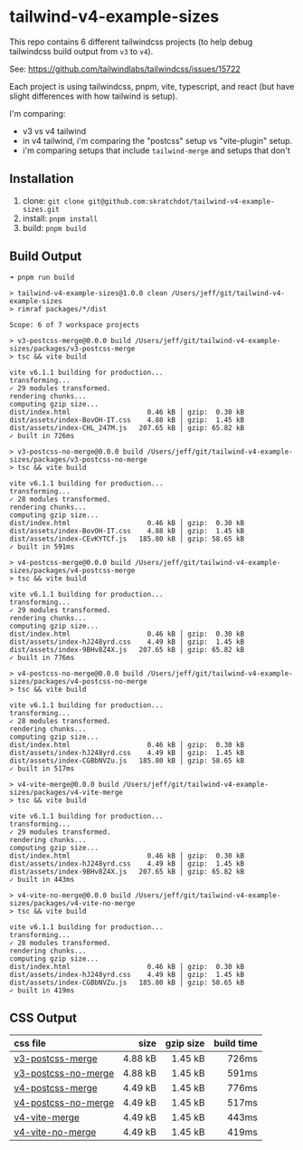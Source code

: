 # tailwind-v4-example-sizes

This repo contains 6 different tailwindcss projects (to help debug tailwindcss build output from `v3` to `v4`).

See: <https://github.com/tailwindlabs/tailwindcss/issues/15722>

Each project is using tailwindcss, pnpm, vite, typescript, and react (but have slight differences with how tailwind is setup).

I'm comparing:

- v3 vs v4 tailwind
- in v4 tailwind, i'm comparing the "postcss" setup vs "vite-plugin" setup.
- i'm comparing setups that include `tailwind-merge` and setups that don't

## Installation

1. clone: `git clone git@github.com:skratchdot/tailwind-v4-example-sizes.git`
2. install: `pnpm install`
3. build: `pnpm build`

## Build Output

```shell
➜ pnpm run build

> tailwind-v4-example-sizes@1.0.0 clean /Users/jeff/git/tailwind-v4-example-sizes
> rimraf packages/*/dist

Scope: 6 of 7 workspace projects

> v3-postcss-merge@0.0.0 build /Users/jeff/git/tailwind-v4-example-sizes/packages/v3-postcss-merge
> tsc && vite build

vite v6.1.1 building for production...
transforming...
✓ 29 modules transformed.
rendering chunks...
computing gzip size...
dist/index.html                   0.46 kB │ gzip:  0.30 kB
dist/assets/index-BovOH-IT.css    4.88 kB │ gzip:  1.45 kB
dist/assets/index-CHL_247M.js   207.65 kB │ gzip: 65.82 kB
✓ built in 726ms

> v3-postcss-no-merge@0.0.0 build /Users/jeff/git/tailwind-v4-example-sizes/packages/v3-postcss-no-merge
> tsc && vite build

vite v6.1.1 building for production...
transforming...
✓ 28 modules transformed.
rendering chunks...
computing gzip size...
dist/index.html                   0.46 kB │ gzip:  0.30 kB
dist/assets/index-BovOH-IT.css    4.88 kB │ gzip:  1.45 kB
dist/assets/index-CEvKYTCf.js   185.80 kB │ gzip: 58.65 kB
✓ built in 591ms

> v4-postcss-merge@0.0.0 build /Users/jeff/git/tailwind-v4-example-sizes/packages/v4-postcss-merge
> tsc && vite build

vite v6.1.1 building for production...
transforming...
✓ 29 modules transformed.
rendering chunks...
computing gzip size...
dist/index.html                   0.46 kB │ gzip:  0.30 kB
dist/assets/index-hJ248yrd.css    4.49 kB │ gzip:  1.45 kB
dist/assets/index-9BHv8Z4X.js   207.65 kB │ gzip: 65.82 kB
✓ built in 776ms

> v4-postcss-no-merge@0.0.0 build /Users/jeff/git/tailwind-v4-example-sizes/packages/v4-postcss-no-merge
> tsc && vite build

vite v6.1.1 building for production...
transforming...
✓ 28 modules transformed.
rendering chunks...
computing gzip size...
dist/index.html                   0.46 kB │ gzip:  0.30 kB
dist/assets/index-hJ248yrd.css    4.49 kB │ gzip:  1.45 kB
dist/assets/index-CGBbNVZu.js   185.80 kB │ gzip: 58.65 kB
✓ built in 517ms

> v4-vite-merge@0.0.0 build /Users/jeff/git/tailwind-v4-example-sizes/packages/v4-vite-merge
> tsc && vite build

vite v6.1.1 building for production...
transforming...
✓ 29 modules transformed.
rendering chunks...
computing gzip size...
dist/index.html                   0.46 kB │ gzip:  0.30 kB
dist/assets/index-hJ248yrd.css    4.49 kB │ gzip:  1.45 kB
dist/assets/index-9BHv8Z4X.js   207.65 kB │ gzip: 65.82 kB
✓ built in 443ms

> v4-vite-no-merge@0.0.0 build /Users/jeff/git/tailwind-v4-example-sizes/packages/v4-vite-no-merge
> tsc && vite build

vite v6.1.1 building for production...
transforming...
✓ 28 modules transformed.
rendering chunks...
computing gzip size...
dist/index.html                   0.46 kB │ gzip:  0.30 kB
dist/assets/index-hJ248yrd.css    4.49 kB │ gzip:  1.45 kB
dist/assets/index-CGBbNVZu.js   185.80 kB │ gzip: 58.65 kB
✓ built in 419ms
```

## CSS Output

| css file                                                                                                                                                                  |    size | gzip size | build time |
| :------------------------------------------------------------------------------------------------------------------------------------------------------------------------ | ------: | --------: | ---------: |
| [v3-postcss-merge](https://raw.githubusercontent.com/skratchdot/tailwind-v4-example-sizes/refs/heads/main/packages/v3-postcss-merge/dist/assets/index-BovOH-IT.css)       | 4.88 kB |   1.45 kB |      726ms |
| [v3-postcss-no-merge](https://raw.githubusercontent.com/skratchdot/tailwind-v4-example-sizes/refs/heads/main/packages/v3-postcss-no-merge/dist/assets/index-BovOH-IT.css) | 4.88 kB |   1.45 kB |      591ms |
| [v4-postcss-merge](https://raw.githubusercontent.com/skratchdot/tailwind-v4-example-sizes/refs/heads/main/packages/v4-postcss-merge/dist/assets/index-hJ248yrd.css)       | 4.49 kB |   1.45 kB |      776ms |
| [v4-postcss-no-merge](https://raw.githubusercontent.com/skratchdot/tailwind-v4-example-sizes/refs/heads/main/packages/v4-postcss-no-merge/dist/assets/index-hJ248yrd.css) | 4.49 kB |   1.45 kB |      517ms |
| [v4-vite-merge](https://raw.githubusercontent.com/skratchdot/tailwind-v4-example-sizes/refs/heads/main/packages/v4-vite-merge/dist/assets/index-hJ248yrd.css)             | 4.49 kB |   1.45 kB |      443ms |
| [v4-vite-no-merge](https://raw.githubusercontent.com/skratchdot/tailwind-v4-example-sizes/refs/heads/main/packages/v4-vite-no-merge/dist/assets/index-hJ248yrd.css)       | 4.49 kB |   1.45 kB |      419ms |

